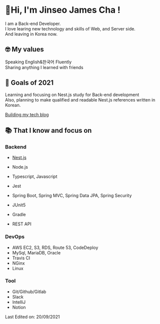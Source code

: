 # 👋Hi, I'm Jinseo James Cha !

I am a Back-end Developer.<br> I love learing new technology and skills of Web, and Server side.<br>
And leaving in Korea now.<br>

## 🤓 My values
Speaking English&한국어 Fluently<br>
Sharing anything I learned with friends<br>

## 💪 Goals of 2021
Learning and focusing on Nest.js study for Back-end development<br>
Also, planning to make qualified and readable Nest.js references written in Korean.

[Building my tech blog](https://jinseo-copy-and-paste.tistory.com)

## 📚  That I know and focus on
### Backend
- [Nest.js](https://jinseo-copy-and-paste.tistory.com/category/Nest.js)
- Node.js
- Typescript, Javascript
- Jest

- Spring Boot, Spring MVC, Spring Data JPA, Spring Security
- JUnit5
- Gradle
- REST API

### DevOps
 - AWS EC2, S3, RDS, Route 53, CodeDeploy
 - MySql, MariaDB, Oracle
 - Travis CI
 - NGinx
 - Linux

### Tool
- Git/Github/Gitlab
- Slack
- IntelliJ
- Notion



Last Edited on: 20/09/2021<br>
<!--
**jinseo-James-Cha/jinseo-James-Cha** is a ✨ _special_ ✨ repository because its `README.md` (this file) appears on your GitHub profile.

Here are some ideas to get you started:

 [![Jinseo's github stats](https://github-readme-stats.vercel.app/api?username=jinseo-James-Cha&show_icons=true)](https://github.com/jinseo-James-Cha)


- 🔭 I’m currently working on ...
- 🌱 I’m currently learning ...
- 👯 I’m looking to collaborate on ...
- 🤔 I’m looking for help with ...
- 💬 Ask me about ...
- 📫 How to reach me: ...
- 😄 Pronouns: ...
- ⚡ Fun fact: ...
-->

